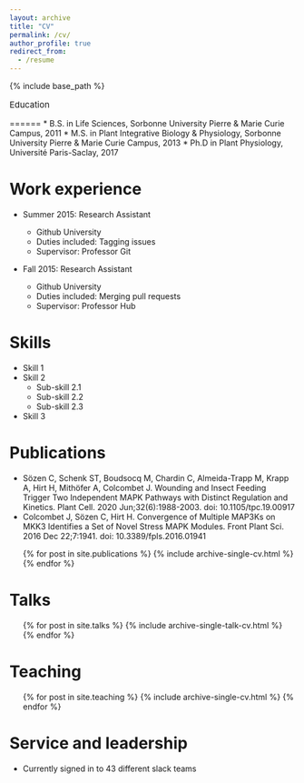 ```yaml
---
layout: archive
title: "CV"
permalink: /cv/
author_profile: true
redirect_from:
  - /resume
---
```


{% include base_path %}

<p style='font-size:15px;'>Education</p>
======
* B.S. in Life Sciences, Sorbonne University Pierre & Marie Curie Campus, 2011
* M.S. in Plant Integrative Biology & Physiology, Sorbonne University Pierre & Marie Curie Campus, 2013
* Ph.D in Plant Physiology, Université Paris-Saclay, 2017

Work experience
======
* Summer 2015: Research Assistant
  * Github University
  * Duties included: Tagging issues
  * Supervisor: Professor Git

* Fall 2015: Research Assistant
  * Github University
  * Duties included: Merging pull requests
  * Supervisor: Professor Hub
  
Skills
======
* Skill 1
* Skill 2
  * Sub-skill 2.1
  * Sub-skill 2.2
  * Sub-skill 2.3
* Skill 3

Publications
======
<ul>
  <li>
    <a style="text-decoration:none; color:inherit;" href="https://pubmed.ncbi.nlm.nih.gov/32265268/">Sözen C, Schenk ST, Boudsocq M, Chardin C, Almeida-Trapp M, Krapp A, Hirt H, Mithöfer A, Colcombet J. Wounding and Insect Feeding Trigger Two Independent MAPK Pathways with Distinct Regulation and Kinetics. Plant Cell. 2020 Jun;32(6):1988-2003. doi: 10.1105/tpc.19.00917</a>
  </li>
  <li>
    <a style="text-decoration:none; color:inherit;" href="https://pubmed.ncbi.nlm.nih.gov/28066492/">Colcombet J, Sözen C, Hirt H. Convergence of Multiple MAP3Ks on MKK3 Identifies a Set of Novel Stress MAPK Modules. Front Plant Sci. 2016 Dec 22;7:1941. doi: 10.3389/fpls.2016.01941</a>
  </li>  
</ul>    

  <ul>{% for post in site.publications %}
    {% include archive-single-cv.html %}
  {% endfor %}</ul>
  
Talks
======
  <ul>{% for post in site.talks %}
    {% include archive-single-talk-cv.html %}
  {% endfor %}</ul>
  
Teaching
======
  <ul>{% for post in site.teaching %}
    {% include archive-single-cv.html %}
  {% endfor %}</ul>
  
Service and leadership
======
* Currently signed in to 43 different slack teams
